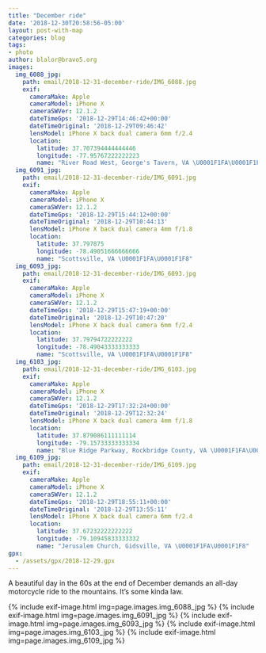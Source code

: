 ```yaml
---
title: "December ride"
date: '2018-12-30T20:58:56-05:00'
layout: post-with-map
categories: blog
tags:
- photo
author: blalor@bravo5.org
images:
  img_6088_jpg:
    path: email/2018-12-31-december-ride/IMG_6088.jpg
    exif:
      cameraMake: Apple
      cameraModel: iPhone X
      cameraSWVer: 12.1.2
      dateTimeGps: '2018-12-29T14:46:42+00:00'
      dateTimeOriginal: '2018-12-29T09:46:42'
      lensModel: iPhone X back dual camera 6mm f/2.4
      location:
        latitude: 37.707394444444446
        longitude: -77.95767222222223
        name: "River Road West, George's Tavern, VA \U0001F1FA\U0001F1F8"
  img_6091_jpg:
    path: email/2018-12-31-december-ride/IMG_6091.jpg
    exif:
      cameraMake: Apple
      cameraModel: iPhone X
      cameraSWVer: 12.1.2
      dateTimeGps: '2018-12-29T15:44:12+00:00'
      dateTimeOriginal: '2018-12-29T10:44:13'
      lensModel: iPhone X back dual camera 4mm f/1.8
      location:
        latitude: 37.797875
        longitude: -78.49051666666666
        name: "Scottsville, VA \U0001F1FA\U0001F1F8"
  img_6093_jpg:
    path: email/2018-12-31-december-ride/IMG_6093.jpg
    exif:
      cameraMake: Apple
      cameraModel: iPhone X
      cameraSWVer: 12.1.2
      dateTimeGps: '2018-12-29T15:47:19+00:00'
      dateTimeOriginal: '2018-12-29T10:47:20'
      lensModel: iPhone X back dual camera 6mm f/2.4
      location:
        latitude: 37.79794722222222
        longitude: -78.49043333333333
        name: "Scottsville, VA \U0001F1FA\U0001F1F8"
  img_6103_jpg:
    path: email/2018-12-31-december-ride/IMG_6103.jpg
    exif:
      cameraMake: Apple
      cameraModel: iPhone X
      cameraSWVer: 12.1.2
      dateTimeGps: '2018-12-29T17:32:24+00:00'
      dateTimeOriginal: '2018-12-29T12:32:24'
      lensModel: iPhone X back dual camera 4mm f/1.8
      location:
        latitude: 37.879086111111114
        longitude: -79.15733333333334
        name: "Blue Ridge Parkway, Rockbridge County, VA \U0001F1FA\U0001F1F8"
  img_6109_jpg:
    path: email/2018-12-31-december-ride/IMG_6109.jpg
    exif:
      cameraMake: Apple
      cameraModel: iPhone X
      cameraSWVer: 12.1.2
      dateTimeGps: '2018-12-29T18:55:11+00:00'
      dateTimeOriginal: '2018-12-29T13:55:11'
      lensModel: iPhone X back dual camera 6mm f/2.4
      location:
        latitude: 37.67232222222222
        longitude: -79.10945833333332
        name: "Jerusalem Church, Gidsville, VA \U0001F1FA\U0001F1F8"
gpx:
  - /assets/gpx/2018-12-29.gpx
---
```


A beautiful day in the 60s at the end of December demands an all-day motorcycle ride to the mountains. It’s some kinda law. 

{% include exif-image.html img=page.images.img_6088_jpg %}
{% include exif-image.html img=page.images.img_6091_jpg %}
{% include exif-image.html img=page.images.img_6093_jpg %}
{% include exif-image.html img=page.images.img_6103_jpg %}
{% include exif-image.html img=page.images.img_6109_jpg %}
